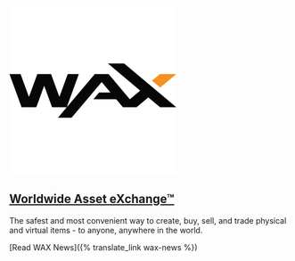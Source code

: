 
[![WAX](/assets/block-production/waxio.png)](https://wax.io)

[Worldwide Asset eXchange™](https://wax.io)
---

The safest and most convenient way to create, buy, sell, and trade physical and virtual items - to anyone, anywhere in the world.

[Read WAX News]({% translate_link wax-news %})
